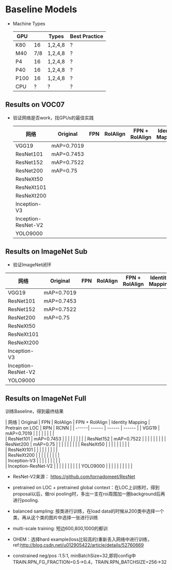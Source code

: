 # Baseline Models

* Machine Types

  | GPU | | Types | Best Practice |
  | ------| ------ | ------ | ------ |
  | K80	| 16 | 1,2,4,8 | ? |
  | M40	| 7/8	| 1,2,4,8 | ? |
  | P4	| 16	| 1,2,4,8 | ? |
  | P40	| 16	| 1,2,4,8	| ? |
  | P100	| 16	| 1,2,4,8	| ? |
  | CPU | ? | ? | ? |


## Results on VOC07
* 验证网络是否work，找GPUs的最佳实践

  | 网络 | Original | FPN | RoIAlign | FPN + RoIAlign | Identity Mapping | Pretrain on LOC | RPN | RCNN |
  | ------| ------ | ------ | ------ | ------| ------ | ------ | ------ | ------ |
  | VGG19	| mAP=0.7019 | | | | | | | | 	 	 	 	 
  | ResNet101 | mAP=0.7453 | | | | | | | |
  | ResNet152	| mAP=0.7522 | | | | | |  | |
  | ResNet200	| mAP=0.75 | | | | | | |  |
  | ResNeXt50  | | | | | | | | |
  | ResNeXt101 | | | | | | | | |
  | ResNeXt200 | | | | | | | | |
  | Inception-V3 | | | | | | | | | 	 	 	 	 	 	 	 
  | Inception-ResNet-V2	 | | | | | | | | |
  | YOLO9000 | | | | | | | | | |

## Results on ImageNet Sub
* 验证ImageNet闭环

| 网络 | Original | FPN | RoIAlign | FPN + RoIAlign | Identity Mapping | Pretrain on LOC | RPN | RCNN |
  | ------| ------ | ------ | ------ | ------| ------ | ------ | ------ | ------ |
| VGG19	| mAP=0.7019 | | | | | | | | 	 	 	 	 
| ResNet101 | mAP=0.7453 | | | | | | | |
| ResNet152	| mAP=0.7522 | | | | | |  | |
| ResNet200	| mAP=0.75 | | | | | | |  |
| ResNeXt50  | | | | | | | | | 	 	 	 	 	 	 	 	 
| ResNeXt101 | | | | | | | | | 	 	 	 	 	 	 
| ResNeXt200 | | | | | | | | |	 	 	 	 	 	 
| Inception-V3 | | | | | | | | | 	 	 	 	 	 	 	 
| Inception-ResNet-V2	 | | | | | | | | |
| YOLO9000 | | | | | | | | | |

## Results on ImageNet Full
训练Baseline，得到最终结果

| 网络 | Original | FPN | RoIAlign | FPN + RoIAlign | Identity Mapping | Pretrain on LOC | RPN | RCNN |
| ------| ------ | ------ | ------ |
| VGG19	| mAP=0.7019 | | | | | | | | 	 	 	 	 
| ResNet101 | mAP=0.7453 | | | | | | | |
| ResNet152	| mAP=0.7522 | | | | | |  | |
| ResNet200	| mAP=0.75 | | | | | | |  |
| ResNeXt50  | | | | | | | | | 	 	 	 	 	 	 	 	 
| ResNeXt101 | | | | | | | | | 	 	 	 	 	 	 
| ResNeXt200 | | | | | | | | |	 	 	 	 	 	 
| Inception-V3 | | | | | | | | | 	 	 	 	 	 	 	 
| Inception-ResNet-V2	 | | | | | | | | |
| YOLO9000 | | | | | | | | | |


* ResNet-V2来源：
https://github.com/tornadomeet/ResNet

* pretrained on LOC + pretrained global context：在LOC上训练时，得到proposal以后，做roi pooling时，多出一支在roi周围加一圈background后再进行pooling.
* balanced sampling: 按类进行训练，在load data的时候从200类中选择一个类，再从这个类的图片中选择一张进行训练
* multi-scale training: 短边600,800,1000的都训
* OHEM：选择hard example(loss比较高的)重新丢入网络中进行训练，ref:http://blog.csdn.net/u012905422/article/details/52760669
* constrained neg/pos :1.5:1, minBatchSize=32,即将config中TRAIN.RPN_FG_FRACTION=0.5->0.4，TRAIN.RPN_BATCHSIZE=256->32
